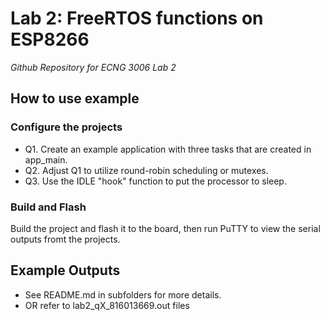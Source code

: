 # Lab 2: FreeRTOS functions on ESP8266

_Github Repository for ECNG 3006 Lab 2_


## How to use example

### Configure the projects

* Q1. Create an example application with three tasks that are created in app_main.
* Q2. Adjust Q1 to utilize round-robin scheduling or mutexes. 
* Q3. Use the IDLE "hook" function to put the processor to sleep.

### Build and Flash

Build the project and flash it to the board, then run PuTTY to view the serial outputs fromt the projects.


## Example Outputs

* See README.md in subfolders for more details.
* OR refer to lab2_qX_816013669.out files

